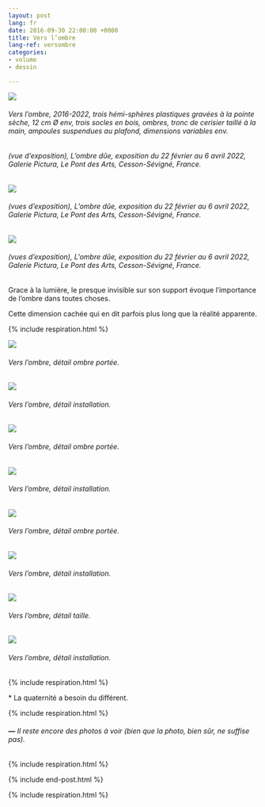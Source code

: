 ```yaml
---
layout: post
lang: fr
date: 2016-09-30 22:00:00 +0000
title: Vers l’ombre
lang-ref: versombre
categories:
- volume
- dessin

---
```

![](/mepierdoparaver/imgs/vers-l-ombre-emsemble-2016-2022-3-up.jpg)

###### _Vers l’ombre_, 2016-2022, trois hémi-sphères plastiques gravées à la pointe sèche, 12 cm Ø env, trois socles en bois, ombres, tronc de cerisier taillé à la main, ampoules suspendues au plafond, dimensions variables env.

###### (vue d’exposition), _L’ombre dûe_, exposition du 22 février au 6 avril 2022, Galerie Pictura, Le Pont des Arts, Cesson-Sévigné, France.

![](/mepierdoparaver/imgs/vers-l-ombre-emsemble-2016-2022-4-up.jpg)

###### (vues d’exposition), _L’ombre dûe_, exposition du 22 février au 6 avril 2022, Galerie Pictura, Le Pont des Arts, Cesson-Sévigné, France.

![](/mepierdoparaver/imgs/vers-l-ombre-emsemble-2016-2022-8-up.jpg)

###### (vues d’exposition), _L’ombre dûe_, exposition du 22 février au 6 avril 2022, Galerie Pictura, Le Pont des Arts, Cesson-Sévigné, France.

Grace à la lumière, le presque invisible sur son support évoque l’importance de l’ombre dans toutes choses.

Cette dimension cachée qui en dit parfois plus long que la réalité apparente.

{% include respiration.html %}

![](/mepierdoparaver/imgs/vers-l-ombre-l-2016-2022-2-up.jpg)

###### _Vers l’ombre_, détail ombre portée.

![](/mepierdoparaver/imgs/vers-l-ombre-l-2016-2022-3-up.jpg)

###### _Vers l’ombre_, détail installation.

![](/mepierdoparaver/imgs/vers-l-ombre-m-2016-2022-2-up.jpg)

###### _Vers l’ombre_, détail ombre portée.

![](/mepierdoparaver/imgs/vers-l-ombre-m-2016-2022-3-up.jpg)

###### _Vers l’ombre_, détail installation.

![](/mepierdoparaver/imgs/vers-l-ombre-s-2016-2022-2-up.jpg)

###### _Vers l’ombre_, détail ombre portée.

![](/mepierdoparaver/imgs/vers-l-ombre-s-2016-2022-3-up.jpg)

###### _Vers l’ombre_, détail installation.

![](/mepierdoparaver/imgs/vers-l-ombre-tabouret-socle-2016-2022-1-up.jpg)

###### _Vers l’ombre_, détail taille.

![](/mepierdoparaver/imgs/vers-l-ombre-tabouret-socle-2016-2022-4-up.jpg)

###### _Vers l’ombre_, détail installation.

{% include respiration.html %}

\* La quaternité a besoin du différent.

{% include respiration.html %}

###### **_—_** _Il reste encore des photos à voir (bien que la photo, bien sûr, ne suffise pas)._

{% include respiration.html %}

{% include end-post.html %}

{% include respiration.html %}